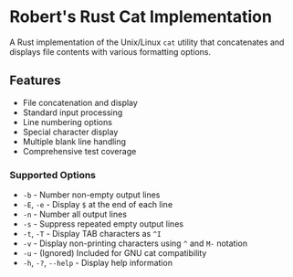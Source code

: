 # Robert's Rust Cat Implementation

A Rust implementation of the Unix/Linux `cat` utility that concatenates and displays file contents with various formatting options.

## Features

- File concatenation and display
- Standard input processing
- Line numbering options
- Special character display
- Multiple blank line handling
- Comprehensive test coverage

### Supported Options

- `-b` - Number non-empty output lines
- `-E`, `-e` - Display `$` at the end of each line
- `-n` - Number all output lines
- `-s` - Suppress repeated empty output lines
- `-t`, `-T` - Display TAB characters as `^I`
- `-v` - Display non-printing characters using `^` and `M-` notation
- `-u` - (Ignored) Included for GNU cat compatibility
- `-h`, `-?`, `--help` - Display help information
